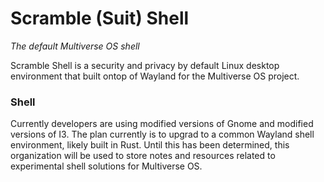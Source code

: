 # Scramble (Suit) Shell
*The default Multiverse OS shell*

Scramble Shell is a security and privacy by default Linux desktop environment that built ontop of Wayland for the Multiverse OS project.

### Shell

Currently developers are using modified versions of Gnome and modified versions of I3. The plan currently is to upgrad to a common Wayland shell environment, likely built in Rust. Until this has been determined, this organization will be used to store notes and resources related to experimental shell solutions for Multiverse OS.
